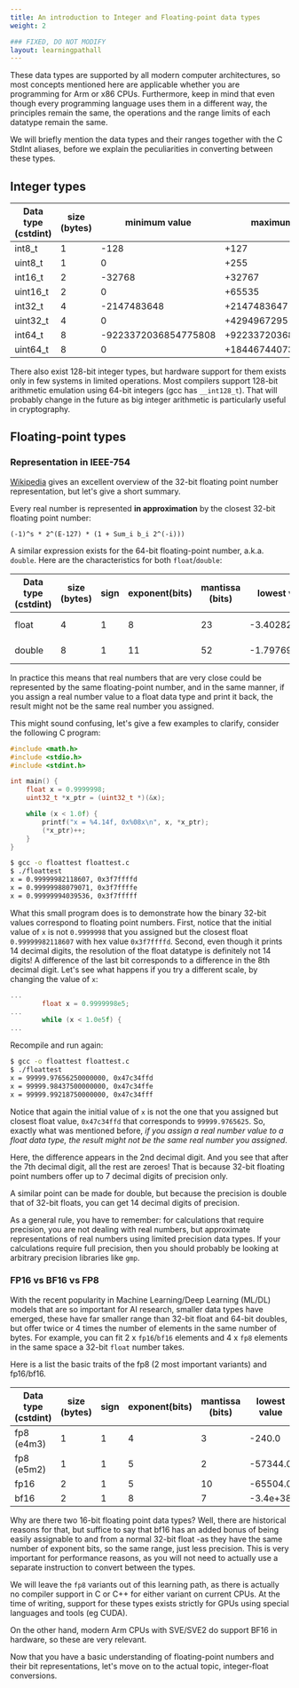 ```yaml
---
title: An introduction to Integer and Floating-point data types
weight: 2

### FIXED, DO NOT MODIFY
layout: learningpathall
---
```


These data types are supported by all modern computer architectures, so most concepts mentioned here are applicable whether you are programming for Arm or x86 CPUs. 
Furthermore, keep in mind that even though every programming language uses them in a different way, the principles remain the same, the operations and the range limits of each datatype remain the same.

We will briefly mention the data types and their ranges together with the C StdInt aliases, before we explain the peculiarities in converting between these types.

## Integer types

| Data type (cstdint)  | size (bytes) |      minimum value   |     maximum value     |     range    |
| -------------------- | ------------ | -------------------- | --------------------- | -------------|
|             int8_t   |       1      |                 -128 |                  +127 |      2^8     |
|            uint8_t   |       1      |                    0 |                  +255 |      2^8     |
|            int16_t   |       2      |               -32768 |                +32767 |     2^16     |
|           uint16_t   |       2      |                    0 |                +65535 |     2^16     |
|            int32_t   |       4      |          -2147483648 |           +2147483647 |     2^32     |
|           uint32_t   |       4      |                    0 |           +4294967295 |     2^32     |
|            int64_t   |       8      | -9223372036854775808 |  +9223372036854775807 |     2^64     |
|           uint64_t   |       8      |                    0 | +18446744073709551615 |     2^64     |

There also exist 128-bit integer types, but hardware support for them exists only in few systems in limited operations. Most compilers support 128-bit arithmetic emulation using 64-bit integers (gcc has `__int128_t`). That will probably change in the future as big integer arithmetic is particularly useful in cryptography.

## Floating-point types

### Representation in IEEE-754

[Wikipedia](https://en.wikipedia.org/wiki/Single-precision_floating-point_format) gives an excellent overview of the 32-bit floating point number representation, but let's give a short summary.

Every real number is represented **in approximation** by the closest 32-bit floating point number:

`(-1)^s * 2^(E-127) * (1 + Sum_i b_i 2^(-i)))`

A similar expression exists for the 64-bit floating-point number, a.k.a. `double`. Here are the characteristics for both `float`/`double`:

| Data type (cstdint)  | size (bytes) |  sign  | exponent(bits) | mantissa (bits)   |    lowest value   |   minimum value   |   maximum value   |
| -------------------- | ------------ | ------ | -------------- | ----------------- | ----------------- | ----------------- | ----------------- |
|             float    |       4      |    1   |        8       |        23         |      -3.40282e+38 |       1.17549e-38 |       3.40282e+38 |
|            double    |       8      |    1   |       11       |        52         |     -1.79769e+308 |      2.22507e-308 |      1.79769e+308 |

In practice this means that real numbers that are very close could be represented by the same floating-point number, and in the same manner, if you assign a real number value to a float data type and print it back,
the result might not be the same real number you assigned.

This might sound confusing, let's give a few examples to clarify, consider the following C program:

```C
#include <math.h>
#include <stdio.h>
#include <stdint.h>

int main() {
    float x = 0.9999998;
    uint32_t *x_ptr = (uint32_t *)(&x);

    while (x < 1.0f) {
        printf("x = %4.14f, 0x%08x\n", x, *x_ptr);
        (*x_ptr)++;
    }
}
```

```bash
$ gcc -o floattest floattest.c
$ ./floattest
x = 0.99999982118607, 0x3f7ffffd
x = 0.99999988079071, 0x3f7ffffe
x = 0.99999994039536, 0x3f7fffff
```

What this small program does is to demonstrate how the binary 32-bit values correspond to floating point numbers. First, notice that the initial value of `x` is not `0.9999998` that you assigned but the closest float `0.99999982118607` with hex value `0x3f7ffffd`. Second, even though it prints 14 decimal digits, the resolution of the float datatype is definitely not 14 digits!
A difference of the last bit corresponds to a difference in the 8th decimal digit. Let's see what happens if you try a different scale, by changing the value of `x`:

```C
...
		float x = 0.9999998e5;
...
        while (x < 1.0e5f) {
...
```

Recompile and run again:

```bash
$ gcc -o floattest floattest.c
$ ./floattest
x = 99999.97656250000000, 0x47c34ffd
x = 99999.98437500000000, 0x47c34ffe
x = 99999.99218750000000, 0x47c34fff
```

Notice that again the initial value of `x` is not the one that you assigned but closest float value, `0x47c34ffd` that corresponds to `99999.9765625`. So, exactly what was mentioned before, *if you assign a real number value to a float data type, the result might not be the same real number you assigned*.

Here, the difference appears in the 2nd decimal digit. And you see that after the 7th decimal digit, all the rest are zeroes! That is because 32-bit floating point numbers offer up to 7 decimal digits of precision only.

A similar point can be made for double, but because the precision is double that of 32-bit floats, you can get 14 decimal digits of precision.

As a general rule, you have to remember: for calculations that require precision, you are not dealing with real numbers, but approximate representations of real numbers using limited precision data types. If your calculations require full precision, then you should probably be looking at arbitrary precision libraries like `gmp`.

### FP16 vs BF16 vs FP8

With the recent popularity in Machine Learning/Deep Learning (ML/DL) models that are so important for AI research, smaller data types have emerged, these have far smaller range than 32-bit float and 64-bit doubles, but
offer twice or 4 times the number of elements in the same number of bytes. For example, you can fit 2 x `fp16`/`bf16` elements and 4 x `fp8` elements in the same space a 32-bit `float` number takes.

Here is a list the basic traits of the fp8 (2 most important variants) and fp16/bf16.

| Data type (cstdint)  | size (bytes) |  sign  | exponent(bits) | mantissa (bits)   |    lowest value   |   minimum value   |   maximum value   |
| -------------------- | ------------ | ------ | -------------- | ----------------- | ----------------- | ----------------- | ----------------- |
|          fp8 (e4m3)  |       1      |    1   |        4       |         3         |            -240.0 |       0.001953125 |             240.0 |
|          fp8 (e5m2)  |       1      |    1   |        5       |         2         |          -57344.0 | 1.52587890625e-05 |           57344.0 |
|              fp16    |       2      |    1   |        5       |        10         |          -65504.0 |           5.96e−8 |           65504.0 |
|              bf16    |       2      |    1   |        8       |         7         |          -3.4e+38 |          1.17e-38 |           3.4e+38 |

Why are there two 16-bit floating point data types? Well, there are historical reasons for that, but suffice to say that bf16 has an added bonus of being easily assignable to and from a normal 32-bit float -as they have the same number of exponent bits, so the same range, just less precision. This is very important for performance reasons, as you will not need to actually use a separate instruction to convert between the types.

We will leave the `fp8` variants out of this learning path, as there is actually no compiler support in C or C++ for either variant on current CPUs. At the time of writing, support for these types exists strictly for GPUs using special languages and tools (eg CUDA). 

On the other hand, modern Arm CPUs with SVE/SVE2 do support BF16 in hardware, so these are very relevant.

Now that you have a basic understanding of floating-point numbers and their bit representations, let's move on to the actual topic, integer-float conversions.